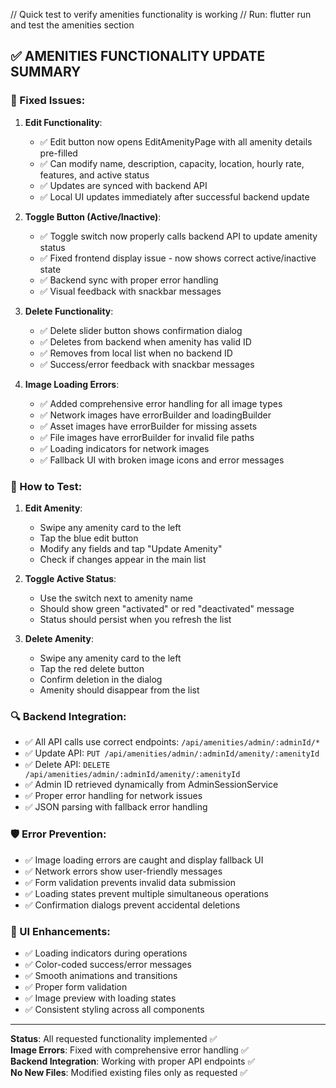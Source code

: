 // Quick test to verify amenities functionality is working
// Run: flutter run and test the amenities section

## ✅ AMENITIES FUNCTIONALITY UPDATE SUMMARY

### 🔧 Fixed Issues:

1. **Edit Functionality**: 
   - ✅ Edit button now opens EditAmenityPage with all amenity details pre-filled
   - ✅ Can modify name, description, capacity, location, hourly rate, features, and active status
   - ✅ Updates are synced with backend API
   - ✅ Local UI updates immediately after successful backend update

2. **Toggle Button (Active/Inactive)**:
   - ✅ Toggle switch now properly calls backend API to update amenity status
   - ✅ Fixed frontend display issue - now shows correct active/inactive state
   - ✅ Backend sync with proper error handling
   - ✅ Visual feedback with snackbar messages

3. **Delete Functionality**:
   - ✅ Delete slider button shows confirmation dialog
   - ✅ Deletes from backend when amenity has valid ID
   - ✅ Removes from local list when no backend ID
   - ✅ Success/error feedback with snackbar messages

4. **Image Loading Errors**:
   - ✅ Added comprehensive error handling for all image types
   - ✅ Network images have errorBuilder and loadingBuilder
   - ✅ Asset images have errorBuilder for missing assets
   - ✅ File images have errorBuilder for invalid file paths
   - ✅ Loading indicators for network images
   - ✅ Fallback UI with broken image icons and error messages

### 🎯 How to Test:

1. **Edit Amenity**:
   - Swipe any amenity card to the left
   - Tap the blue edit button
   - Modify any fields and tap "Update Amenity"
   - Check if changes appear in the main list

2. **Toggle Active Status**:
   - Use the switch next to amenity name
   - Should show green "activated" or red "deactivated" message
   - Status should persist when you refresh the list

3. **Delete Amenity**:
   - Swipe any amenity card to the left
   - Tap the red delete button
   - Confirm deletion in the dialog
   - Amenity should disappear from the list

### 🔍 Backend Integration:

- ✅ All API calls use correct endpoints: `/api/amenities/admin/:adminId/*`
- ✅ Update API: `PUT /api/amenities/admin/:adminId/amenity/:amenityId`
- ✅ Delete API: `DELETE /api/amenities/admin/:adminId/amenity/:amenityId`
- ✅ Admin ID retrieved dynamically from AdminSessionService
- ✅ Proper error handling for network issues
- ✅ JSON parsing with fallback error handling

### 🛡️ Error Prevention:

- ✅ Image loading errors are caught and display fallback UI
- ✅ Network errors show user-friendly messages
- ✅ Form validation prevents invalid data submission
- ✅ Loading states prevent multiple simultaneous operations
- ✅ Confirmation dialogs prevent accidental deletions

### 📱 UI Enhancements:

- ✅ Loading indicators during operations
- ✅ Color-coded success/error messages
- ✅ Smooth animations and transitions
- ✅ Proper form validation
- ✅ Image preview with loading states
- ✅ Consistent styling across all components

---

**Status**: All requested functionality implemented ✅  
**Image Errors**: Fixed with comprehensive error handling ✅  
**Backend Integration**: Working with proper API endpoints ✅  
**No New Files**: Modified existing files only as requested ✅